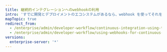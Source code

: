 ```yaml
---
title: 継続的インテグレーションへのwebhookの利用
intro: 'すでに開発とデプロイメントのエコシステムがあるなら、webhook を使ってそれを {% data variables.product.prodname_ghe_server %} と統合できます。'
mapTopic: true
redirect_from:
  - /enterprise/admin/developer-workflow/continuous-integration-using-travis-ci
  - /enterprise/admin/developer-workflow/using-webhooks-for-continuous-integration
versions:
  enterprise-server: '*'
---
```


